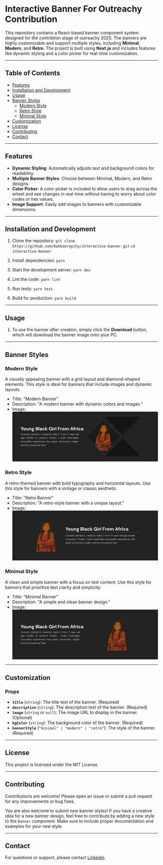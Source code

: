 # Interactive Banner For Outreachy Contribution

This repository contains a React-based banner component system designed for the contribtion stage of outreachy 2025. The banners are highly customizable and support multiple styles, including **Minimal**, **Modern**, and **Retro**. The project is built using **Next.js** and includes features like dynamic styling and a color picker for real-time customization.

---

## Table of Contents

- [Features](#features)
- [Installation and Development](#installation-and-development)
- [Usage](#usage)
- [Banner Styles](#banner-styles)
  - [Modern Style](#modern-style)
  - [Retro Style](#retro-style)
  - [Minimal Style](#minimal-style)
- [Customization](#customization)
- [License](#license)
- [Contributing](#contributing)
- [Contact](#contact)

---

## Features

- **Dynamic Styling**: Automatically adjusts text and background colors for readability.
- **Multiple Banner Styles**: Choose between Minimal, Modern, and Retro designs.
- **Color Picker**: A color picker is included to allow users to drag across the wheel and see changes in real-time without having to worry about color codes or hex values.
- **Image Support**: Easily add images to banners with customizable dimensions.

---

## Installation and Development

1. Clone the repository:
   `git clone https://github.com/Dahbaeraychy/interactive-banner.git`
   `cd interactive-banner`

2. Install dependencies:
   `yarn`

3. Start the development server:
   `yarn dev`

4. Lint the code:
   `yarn lint`

5. Run tests:
   `yarn test`

6. Build for production:
   `yarn build`

---

## Usage

1. To use the banner after creation, simply click the **Download** button, which will download the banner image onto your PC.

---

## Banner Styles

### Modern Style

A visually appealing banner with a grid layout and diamond-shaped elements. This style is ideal for banners that include images and dynamic layouts.

- Title: "Modern Banner"
- Description: "A modern banner with dynamic colors and images."
- Image: ![Modern Banner](https://raw.githubusercontent.com/Dahbaeraychy/interactive-banner/main/public/banner-1.png)

### Retro Style

A retro-themed banner with bold typography and horizontal layouts. Use this style for banners with a vintage or classic aesthetic.

- Title: "Retro Banner"
- Description: "A retro-style banner with a unique layout."
- Image: ![Retro Banner](https://raw.githubusercontent.com/Dahbaeraychy/interactive-banner/main/public/banner-2.png)

### Minimal Style

A clean and simple banner with a focus on text content. Use this style for banners that prioritize text clarity and simplicity.

- Title: "Minimal Banner"
- Description: "A simple and clean banner design."
- Image: ![Minimal Banner](https://raw.githubusercontent.com/Dahbaeraychy/interactive-banner/main/public/banner-3.png)

---

## Customization

### Props

- **`title`** (`string`): The title text of the banner. (Required)
- **`description`** (`string`): The description text of the banner. (Required)
- **`image`** (`string` or `null`): The image URL to display in the banner. (Optional)
- **`bgColor`** (`string`): The background color of the banner. (Required)
- **`bannerStyle`** (`"minimal" | "modern" | "retro"`): The style of the banner. (Required)

---

## License

This project is licensed under the MIT License.

---

## Contributing

Contributions are welcome! Please open an issue or submit a pull request for any improvements or bug fixes.

You are also welcome to submit new banner styles! If you have a creative idea for a new banner design, feel free to contribute by adding a new style to the `Banner` component. Make sure to include proper documentation and examples for your new style.

---

## Contact

For questions or support, please contact [Linkedin](https://www.linkedin.com/in/okoriedaberechi/).
